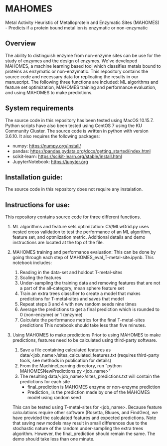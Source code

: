 # MAHOMES
Metal Activity Heuristic of Metalloprotein and Enzymatic Sites (MAHOMES) - Predicts if a protein bound metal ion is enzymatic or non-enzymatic

## Overview
The ability to distinguish enzyme from non-enzyme sites can be use for the study of enzymes and the design of enzymes. We've developed MAHOMES, a machine learning based tool which classifies metals bound to proteins as enzymatic or non-enzymatic. This repository contains the source code and necessary data for replicating the results in our manuscript. The following three functions are included: ML algorithms and feature set optimization, MAHOMES training and performance evaluation, and using MAHOMES to make predictions.

## System requirements
The source code in this repository has been tested using MacOS 10.15.7. Python scripts have also been tested using CentOS 7 using the KU Community Cluster. The source code is written in python with version 3.6.10. It also requires the following packages:
- numpy: https://numpy.org/install/
- pandas: https://pandas.pydata.org/docs/getting_started/index.html
- scikit-learn: https://scikit-learn.org/stable/install.html
- JupyterNotebook: https://jupyter.org

## Installation guide:
The source code in this repository does not require any instalation.

## Instructions for use:
This repository contains source code for three different functions.

1. ML algorithms and feature sets optimization:
    CV/MLwGrid.py uses nested cross validation to test the performance of an ML algorithm, feature set, and optmiization metric. Additional details and demo instructions are located at the top of the file.

2. MAHOMES training and performance evaluation:
    This can be done by going through each step of MAHOMES_eval_T-metal-site.ipynb. This notebook includes:
    1. Reading in the data-set and holdout T-metal-sites 
    2. Scaling the features
    3. Under-sampling the training data and removing features that are not a part of the all-category, mean sphere feature set
    4. Train an extra trees classifier to create a model that makes predictions for T-metal-sites and saves that model
    5. Repeat steps 3 and 4 with new random seeds nine times
    6. Average the predictions to get a final prediction which is rounded to 0 (non-enzyme) or 1 (enzyme)
    7. Calculate the performance metrics for the final T-metal-sites predictions
    This notebook should take less than five minutes.

3. Using MAHOMES to make predictions
    Prior to using MAHOMES to make predictions, features need to be calculated using third-party software. 
    1. Save a file containing calculated features as data/<job_name>/sites_calculated_features.txt (requires third-party tools, see methods in publication for details)
    2. From the MachineLearning directory, run "python MAHOMESNewPredictions.py <job_name>"
    3. The resulting data/<job_name>/sites_predictions.txt will contain the predictions for each site
        - final_prediction is MAHOMES enzyme or non-enzyme prediction
        - Prediction_<int> is the prediction made by one of the MAHOMES model using random seed <int>
    
    This can be tested using T-metal-sites for <job_name>. Because feature calculations require other software (Rosetta, Bluues, and FindGeo), we have provided the calculated features and expected predictions. Note that saving new models may result in small differences due to the stochastic nature of the random under-sampling the extra trees algorithm. However, the final_prediction should remain the same. The demo should take less than one minute.

